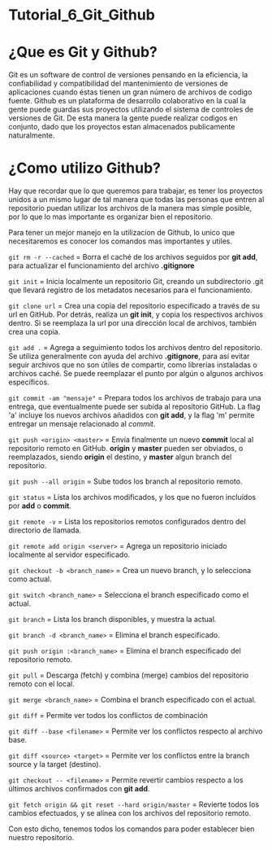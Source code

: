 ﻿# Tutorial_6_Git_Github

# ¿Que es Git y Github?

Git es un software de control de versiones pensando en la eficiencia, la confiabilidad y compatibilidad del mantenimiento de versiones de aplicaciones cuando éstas tienen un gran número de archivos de
codigo fuente.
Github es un plataforma de desarrollo colaborativo en la cual la gente puede guardas sus proyectos utilizando el sistema de controles de versiones de Git. De esta manera la gente puede realizar codigos en conjunto, dado que los proyectos estan almacenados publicamente naturalmente.

# ¿Como utilizo Github?

Hay que recordar que lo que queremos para trabajar, es tener los proyectos unidos a un mismo lugar de tal manera que todas las personas que entren al repositorio puedan utilizar los archivos de la manera mas simple posible, por lo que lo mas importante es organizar bien el repositorio.

Para tener un mejor manejo en la utilizacion de Github, lo unico que necesitaremos es conocer los comandos mas importantes y utiles.

`git rm -r --cached` = Borra el caché de los archivos seguidos por **git add**, para actualizar el funcionamiento del archivo **.gitignore**

`git init` = Inicia localmente un repositorio Git, creando un subdirectorio .git que llevará registro de los metadatos necesarios para el funcionamiento.

`git clone url` = Crea una copia del repositorio especificado a través de su url en GitHub. Por detrás, realiza un **git init**, y copia los respectivos archivos dentro. Si se reemplaza la url por una dirección local de archivos, también crea una copia.

`git add .` = Agrega a seguimiento todos los archivos dentro del repositorio. Se utiliza generalmente con ayuda del archivo **.gitignore**, para así evitar seguir archivos que no son útiles de compartir, como librerías instaladas o archivos caché. Se puede reemplazar el punto por algún o algunos archivos específicos.

`git commit -am "mensaje"` = Prepara todos los archivos de trabajo para una entrega, que eventualmente puede ser subida al repositorio GitHub. La flag 'a' incluye los nuevos archivos añadidos con **git add**, y la flag 'm' permite entregar un mensaje relacionado al *commit*.

`git push <origin> <master>` = Envía finalmente un nuevo **commit** local al repositorio remoto en GitHub. **origin** y **master** pueden ser obviados, o reemplazados, siendo **origin** el destino, y **master** algun branch del repositorio.

`git push --all origin` = Sube todos los branch al repositorio remoto.

`git status` = Lista los archivos modificados, y los que no fueron incluídos por **add** o **commit**.

`git remote -v` = Lista los repositorios remotos configurados dentro del directorio de llamada.

`git remote add origin <server>` = Agrega un repositorio iniciado localmente al servidor especificado.

`git checkout -b <branch_name>` = Crea un nuevo branch, y lo selecciona como actual.

`git switch <branch_name>` = Selecciona el branch especificado como el actual.

`git branch` = Lista los branch disponibles, y muestra la actual.

`git branch -d <branch_name>` = Elimina el branch especificado.

`git push origin :<branch_name>` = Elimina el branch especificado del repositorio remoto.

`git pull` = Descarga (fetch) y combina (merge) cambios del repositorio remoto con el local.

`git merge <branch_name>` = Combina el branch especificado con el actual.

`git diff` = Permite ver todos los conflictos de combinación

`git diff --base <filename>` = Permite ver los conflictos respecto al archivo base.

`git diff <source> <target>` = Permite ver los conflictos entre la branch source y la target (destino).

`git checkout -- <filename>` = Permite revertir cambios respecto a los últimos archivos confirmados con **git add**.

`git fetch origin && git reset --hard origin/master` = Revierte todos los cambios efectuados, y se alínea con los archivos del repositorio remoto.

Con esto dicho, tenemos todos los comandos para poder establecer bien nuestro repositorio.

